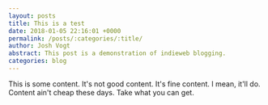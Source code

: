 ```yaml
---
layout: posts
title: This is a test
date: 2018-01-05 22:16:01 +0000
permalink: /posts/:categories/:title/
author: Josh Vogt
abstract: This post is a demonstration of indieweb blogging.
categories: blog
---
```


This is some content. It's not good content. It's fine content. I mean, it'll do. Content ain't cheap these days. Take what you can get.
